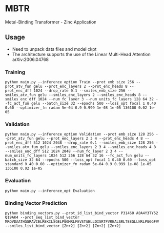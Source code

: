 # MBTR
Metal-Binding Transformer - Zinc Application

## Usage
- Need to unpack data files and model ckpt
- The architecture supports the use of the Linear Multi-Head Attention arXiv:2006.04768

### Training
```
python main.py --inference_option Train --prot_emb_size 256 --prot_atv_fun gelu --prot_enc_layers 2 --prot_enc_heads 8 --prot_enc_dff 1024 --drop_rate 0.1 --smiles_emb_size 256 --smiles_atv_fun gelu --smiles_enc_layers 2 --smiles_enc_heads 8 --smiles_enc_dff 1024 --num_fc_layer 3 --num_units_fc_layers 128 64 32 --fc_act_fun gelu --batch_size 32 --epochs 500 --loss_opt focal 1 0.40 0.60 --optimizer_fn radam 5e-04 0.9 0.999 1e-08 1e-05 136100 0.02 1e-05
```

### Validation
```
python main.py --inference_option Validation --prot_emb_size 128 256 --prot_atv_fun gelu --prot_enc_layers 2 3 4 --prot_enc_heads 4 8 --prot_enc_dff 512 1024 2048 --drop_rate 0.1 --smiles_emb_size 128 256 --smiles_atv_fun gelu --smiles_enc_layers 2 3 4 --smiles_enc_heads 4 8 --smiles_enc_dff 512 1024 2048 --num_fc_layer 2 3 4 --num_units_fc_layers 1024 512 256 128 64 32 16 --fc_act_fun gelu --batch_size 32 64 --epochs 500 --loss_opt focal 1 0.40 0.60 --loss_opt standard 0.40 0.60 --optimizer_fn radam 5e-04 0.9 0.999 1e-08 1e-05 136100 0.02 1e-05
```

### Evaluation
```
python main.py --inference_opt Evaluation
```

### Binding Vector Prediction
```
python binding_vectors.py --prot_id_list_bind_vector P31460 A0A4Y3TY52 Q19AK4 --prot_seq_list_bind_vector MRQVDAATHGGRAVIELREKILSGELPGGMRLFEVSTAELLDISRTPVREALSRLTEEGLLNRLPGGGFVVRRFGFADVVDAIEVRGVMEGTAARLAAERGVSKVALEEIDATVQQLDLCFGDRVDDVDFDGYAALNRIFHHQLAALCGSEMIRREVERASSLPFASPSAFLPDKANIGAFRRSLRGAQEQHKAIVAAIVAREGARAEAVAREHSRTARTNLEYMIREAPELIAQVPGLALISD --smiles_list_bind_vector [Zn+2] [Zn+2] [Zn+2] [Zn+2]
```
